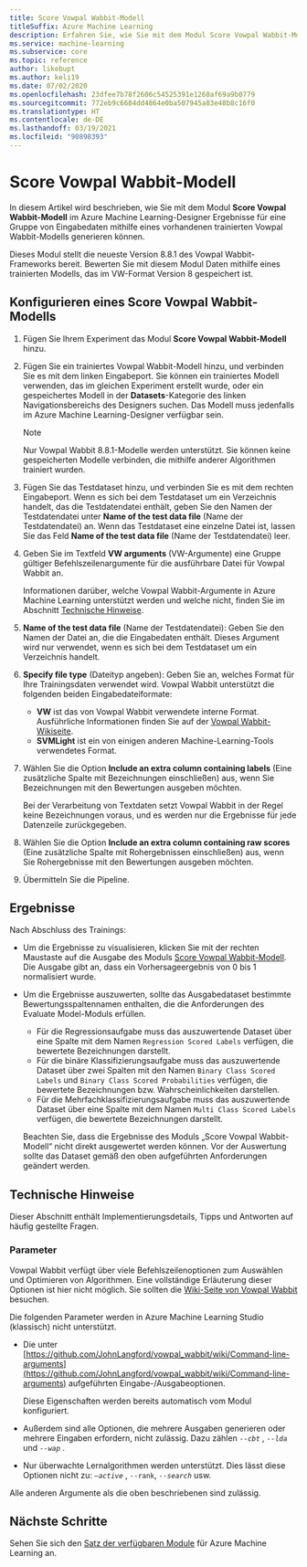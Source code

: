 ```yaml
---
title: Score Vowpal Wabbit-Modell
titleSuffix: Azure Machine Learning
description: Erfahren Sie, wie Sie mit dem Modul Score Vowpal Wabbit-Modell Ergebnisse für einen Satz von Eingabedaten mithilfe eines vorhandenen trainierten Vowpal Wabbit-Modells generieren können.
ms.service: machine-learning
ms.subservice: core
ms.topic: reference
author: likebupt
ms.author: keli19
ms.date: 07/02/2020
ms.openlocfilehash: 23dfee7b78f2606c54525391e1260af69a9b0779
ms.sourcegitcommit: 772eb9c6684dd4864e0ba507945a83e48b8c16f0
ms.translationtype: HT
ms.contentlocale: de-DE
ms.lasthandoff: 03/19/2021
ms.locfileid: "90898393"
---
```

# <a name="score-vowpal-wabbit-model"></a>Score Vowpal Wabbit-Modell
In diesem Artikel wird beschrieben, wie Sie mit dem Modul **Score Vowpal Wabbit-Modell** im Azure Machine Learning-Designer Ergebnisse für eine Gruppe von Eingabedaten mithilfe eines vorhandenen trainierten Vowpal Wabbit-Modells generieren können.  

Dieses Modul stellt die neueste Version 8.8.1 des Vowpal Wabbit-Frameworks bereit. Bewerten Sie mit diesem Modul Daten mithilfe eines trainierten Modells, das im VW-Format Version 8 gespeichert ist.  

## <a name="how-to-configure-score-vowpal-wabbit-model"></a>Konfigurieren eines Score Vowpal Wabbit-Modells

1.  Fügen Sie Ihrem Experiment das Modul **Score Vowpal Wabbit-Modell** hinzu.  
  
2.  Fügen Sie ein trainiertes Vowpal Wabbit-Modell hinzu, und verbinden Sie es mit dem linken Eingabeport. Sie können ein trainiertes Modell verwenden, das im gleichen Experiment erstellt wurde, oder ein gespeichertes Modell in der **Datasets**-Kategorie des linken Navigationsbereichs des Designers suchen. Das Modell muss jedenfalls im Azure Machine Learning-Designer verfügbar sein.  
  
    > [!NOTE]
    > Nur Vowpal Wabbit 8.8.1-Modelle werden unterstützt. Sie können keine gespeicherten Modelle verbinden, die mithilfe anderer Algorithmen trainiert wurden.
  
3.  Fügen Sie das Testdataset hinzu, und verbinden Sie es mit dem rechten Eingabeport. Wenn es sich bei dem Testdataset um ein Verzeichnis handelt, das die Testdatendatei enthält, geben Sie den Namen der Testdatendatei unter **Name of the test data file** (Name der Testdatendatei) an. Wenn das Testdataset eine einzelne Datei ist, lassen Sie das Feld **Name of the test data file** (Name der Testdatendatei) leer.

4. Geben Sie im Textfeld **VW arguments** (VW-Argumente) eine Gruppe gültiger Befehlszeilenargumente für die ausführbare Datei für Vowpal Wabbit an.  

    Informationen darüber, welche Vowpal Wabbit-Argumente in Azure Machine Learning unterstützt werden und welche nicht, finden Sie im Abschnitt [Technische Hinweise](#technical-notes).  

5.  **Name of the test data file** (Name der Testdatendatei): Geben Sie den Namen der Datei an, die die Eingabedaten enthält. Dieses Argument wird nur verwendet, wenn es sich bei dem Testdataset um ein Verzeichnis handelt.

6. **Specify file type** (Dateityp angeben): Geben Sie an, welches Format für Ihre Trainingsdaten verwendet wird. Vowpal Wabbit unterstützt die folgenden beiden Eingabedateiformate:  

   - **VW** ist das von Vowpal Wabbit verwendete interne Format. Ausführliche Informationen finden Sie auf der [Vowpal Wabbit-Wikiseite](https://github.com/JohnLangford/vowpal_wabbit/wiki/Input-format). 
   - **SVMLight** ist ein von einigen anderen Machine-Learning-Tools verwendetes Format. 

7. Wählen Sie die Option **Include an extra column containing labels** (Eine zusätzliche Spalte mit Bezeichnungen einschließen) aus, wenn Sie Bezeichnungen mit den Bewertungen ausgeben möchten.  

   Bei der Verarbeitung von Textdaten setzt Vowpal Wabbit in der Regel keine Bezeichnungen voraus, und es werden nur die Ergebnisse für jede Datenzeile zurückgegeben.  

8. Wählen Sie die Option **Include an extra column containing raw scores** (Eine zusätzliche Spalte mit Rohergebnissen einschließen) aus, wenn Sie Rohergebnisse mit den Bewertungen ausgeben möchten.  

9. Übermitteln Sie die Pipeline.

## <a name="results"></a>Ergebnisse

Nach Abschluss des Trainings:

+ Um die Ergebnisse zu visualisieren, klicken Sie mit der rechten Maustaste auf die Ausgabe des Moduls [Score Vowpal Wabbit-Modell](score-vowpal-wabbit-model.md). Die Ausgabe gibt an, dass ein Vorhersageergebnis von 0 bis 1 normalisiert wurde. 

+ Um die Ergebnisse auszuwerten, sollte das Ausgabedataset bestimmte Bewertungsspaltennamen enthalten, die die Anforderungen des Evaluate Model-Moduls erfüllen.

  + Für die Regressionsaufgabe muss das auszuwertende Dataset über eine Spalte mit dem Namen `Regression Scored Labels` verfügen, die bewertete Bezeichnungen darstellt.
  + Für die binäre Klassifizierungsaufgabe muss das auszuwertende Dataset über zwei Spalten mit den Namen `Binary Class Scored Labels` und `Binary Class Scored Probabilities` verfügen, die bewertete Bezeichnungen bzw. Wahrscheinlichkeiten darstellen.
  + Für die Mehrfachklassifizierungsaufgabe muss das auszuwertende Dataset über eine Spalte mit dem Namen `Multi Class Scored Labels` verfügen, die bewertete Bezeichnungen darstellt.

  Beachten Sie, dass die Ergebnisse des Moduls „Score Vowpal Wabbit-Modell“ nicht direkt ausgewertet werden können. Vor der Auswertung sollte das Dataset gemäß den oben aufgeführten Anforderungen geändert werden.

##  <a name="technical-notes"></a>Technische Hinweise

Dieser Abschnitt enthält Implementierungsdetails, Tipps und Antworten auf häufig gestellte Fragen.

### <a name="parameters"></a>Parameter

Vowpal Wabbit verfügt über viele Befehlszeilenoptionen zum Auswählen und Optimieren von Algorithmen. Eine vollständige Erläuterung dieser Optionen ist hier nicht möglich. Sie sollten die [Wiki-Seite von Vowpal Wabbit](https://github.com/JohnLangford/vowpal_wabbit/wiki/Command-line-arguments) besuchen.  

Die folgenden Parameter werden in Azure Machine Learning Studio (klassisch) nicht unterstützt.  

-   Die unter [https://github.com/JohnLangford/vowpal_wabbit/wiki/Command-line-arguments](https://github.com/JohnLangford/vowpal_wabbit/wiki/Command-line-arguments) aufgeführten Eingabe-/Ausgabeoptionen.  
  
     Diese Eigenschaften werden bereits automatisch vom Modul konfiguriert.  
  
-   Außerdem sind alle Optionen, die mehrere Ausgaben generieren oder mehrere Eingaben erfordern, nicht zulässig. Dazu zählen *`--cbt`* , *`--lda`* und *`--wap`* .  
  
-   Nur überwachte Lernalgorithmen werden unterstützt. Dies lässt diese Optionen nicht zu: *`–active`* , `--rank`, *`--search`* usw.  

Alle anderen Argumente als die oben beschriebenen sind zulässig.

## <a name="next-steps"></a>Nächste Schritte

Sehen Sie sich den [Satz der verfügbaren Module](module-reference.md) für Azure Machine Learning an. 